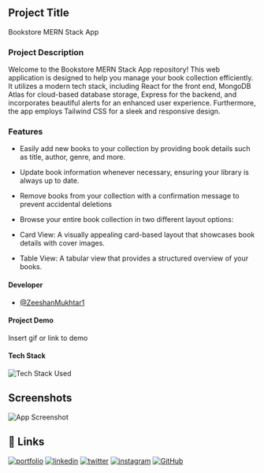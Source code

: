 ## Project Title

Bookstore MERN Stack App

### Project Description

Welcome to the Bookstore MERN Stack App repository! This web application is designed to help you manage your book collection efficiently. It utilizes a modern tech stack, including React for the front end, MongoDB Atlas for cloud-based database storage, Express for the backend, and incorporates beautiful alerts for an enhanced user experience. Furthermore, the app employs Tailwind CSS for a sleek and responsive design.

### Features

- Easily add new books to your collection by providing book details such as title, author, genre, and more.

- Update book information whenever necessary, ensuring your library is always up to date.

- Remove books from your collection with a confirmation message to prevent accidental deletions
- Browse your entire book collection in two different layout options:

- Card View: A visually appealing card-based layout that showcases book details with cover images.

- Table View: A tabular view that provides a structured overview of your books.

#### Developer

- [@ZeeshanMukhtar1](https://www.linkedin.com/in/zeeshanmukhtar1/)

#### Project Demo

Insert gif or link to demo

#### Tech Stack

![Tech Stack Used](https://cdn.hashnode.com/res/hashnode/image/upload/v1671978660506/65893b97-1723-48d6-8ef9-f48c84518e08.png)

## Screenshots

![App Screenshot](https://via.placeholder.com/468x300?text=App+Screenshot+Here)

## 🔗 Links

[![portfolio](https://img.shields.io/badge/my_portfolio-000?style=for-the-badge&logo=ko-fi&logoColor=white)](https://zeeshan-resume.netlify.app/)
[![linkedin](https://img.shields.io/badge/linkedin-0A66C2?style=for-the-badge&logo=linkedin&logoColor=white)](https://www.linkedin.com/in/zeeshanmukhtar1/)
[![twitter](https://img.shields.io/badge/twitter-1DA1F2?style=for-the-badge&logo=twitter&logoColor=white)](https://twitter.com/ZeshanMukhtar01)
[![instagram](https://img.shields.io/badge/instagram-E4405F?style=for-the-badge&logo=instagram&logoColor=white)](https://www.instagram.com/zeshanmukhtar01/)
[![GitHub](https://img.shields.io/badge/GitHub-100000?style=for-the-badge&logo=github&logoColor=white)](https://github.com/ZeeshanMukhtar1)
